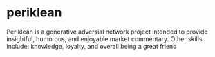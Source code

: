 # periklean
Periklean is a generative adversial network project intended to provide insightful, humorous, and enjoyable market commentary. Other skills include: knowledge, loyalty, and overall being a great friend
